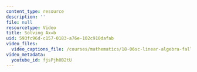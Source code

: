 ```yaml
---
content_type: resource
description: ''
file: null
resourcetype: Video
title: Solving Ax=b
uid: 593fc96d-c157-0183-a76e-102c910dafab
video_files:
  video_captions_file: /courses/mathematics/18-06sc-linear-algebra-fall-2011/ax-b-and-the-four-subspaces/solving-ax-b-row-reduced-form-r/solving-ax-b/fjsPjh0B2tU.vtt
video_metadata:
  youtube_id: fjsPjh0B2tU
---
```


